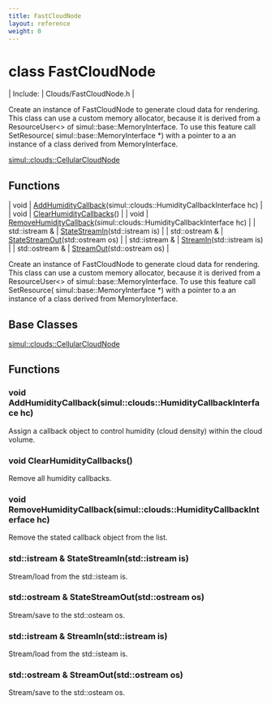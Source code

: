 ```yaml
---
title: FastCloudNode
layout: reference
weight: 0
---
```

class FastCloudNode
===

| Include: | Clouds/FastCloudNode.h |

Create an instance of FastCloudNode to generate cloud data for rendering.
This class can use a custom memory allocator, because it is derived from
a ResourceUser<> of simul::base::MemoryInterface. To use this feature
call SetResource( simul::base::MemoryInterface *) with a pointer to a
an instance of a class derived from MemoryInterface.
  

[simul::clouds::CellularCloudNode](cellularcloudnode.html)

Functions
---

| void | [AddHumidityCallback](#AddHumidityCallback)(simul::clouds::HumidityCallbackInterface hc) |
| void | [ClearHumidityCallbacks](#ClearHumidityCallbacks)() |
| void | [RemoveHumidityCallback](#RemoveHumidityCallback)(simul::clouds::HumidityCallbackInterface hc) |
| std::istream  & | [StateStreamIn](#StateStreamIn)(std::istream is) |
| std::ostream  & | [StateStreamOut](#StateStreamOut)(std::ostream os) |
| std::istream  & | [StreamIn](#StreamIn)(std::istream is) |
| std::ostream  & | [StreamOut](#StreamOut)(std::ostream os) |

Create an instance of FastCloudNode to generate cloud data for rendering.
This class can use a custom memory allocator, because it is derived from
a ResourceUser<> of simul::base::MemoryInterface. To use this feature
call SetResource( simul::base::MemoryInterface *) with a pointer to a
an instance of a class derived from MemoryInterface.
  


Base Classes
---
[simul::clouds::CellularCloudNode](cellularcloudnode.html)

Functions
---
<a name="AddHumidityCallback"></a>
### void AddHumidityCallback(simul::clouds::HumidityCallbackInterface hc)
Assign a callback object to control humidity (cloud density) within the cloud volume.
<a name="ClearHumidityCallbacks"></a>
### void ClearHumidityCallbacks()
Remove all humidity callbacks.
<a name="RemoveHumidityCallback"></a>
### void RemoveHumidityCallback(simul::clouds::HumidityCallbackInterface hc)
Remove the stated callback object from the list.
<a name="StateStreamIn"></a>
### std::istream  & StateStreamIn(std::istream is)
Stream/load from the std::isteam is.
<a name="StateStreamOut"></a>
### std::ostream  & StateStreamOut(std::ostream os)
Stream/save to the std::osteam os.
<a name="StreamIn"></a>
### std::istream  & StreamIn(std::istream is)
Stream/load from the std::isteam is.
<a name="StreamOut"></a>
### std::ostream  & StreamOut(std::ostream os)
Stream/save to the std::osteam os.
